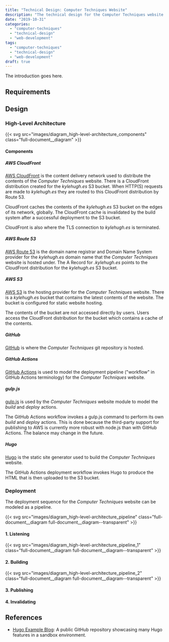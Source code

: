 ```yaml
---
title: "Technical Design: Computer Techniques Website"
description: "The technical design for the Computer Techniques website."
date: "2019-10-31"
categories:
  - "computer-techniques"
  - "technical-design"
  - "web-development"
tags:
  - "computer-techniques"
  - "technical-design"
  - "web-development"
draft: true
---
```


The introduction goes here.

## Requirements

## Design

### High-Level Architecture

{{< svg src="images/diagram_high-level-architecture_components" class="full-document__diagram" >}}

#### Components

##### AWS CloudFront

[AWS CloudFront][aws_cloudfront] is the content delivery network used to distribute the contents of the *Computer Techniques* website. There is a CloudFront distribution created for the *kylehugh.es* S3 bucket. When HTTP(S) requests are made to *kylehugh.es* they are routed to this CloudFront distribution by Route 53.

CloudFront caches the contents of the *kylehugh.es* S3 bucket on the edges of its network, globally. The CloudFront cache is invalidated by the build system after a successful deployment to the S3 bucket. 

CloudFront is also where the TLS connection to *kylehugh.es* is terminated.

[aws_cloudfront]: https://aws.amazon.com/cloudfront/

##### AWS Route 53

[AWS Route 53][aws_route-53] is the domain name registrar and Domain Name System provider for the *kylehugh.es* domain name that the *Computer Techniques* website is hosted under. The A Record for *.kylehugh.es* points to the CloudFront distribution for the *kylehugh.es* S3 bucket.

[aws_route-53]: https://aws.amazon.com/route53/

##### AWS S3

[AWS S3][aws_s3] is the hosting provider for the *Computer Techniques* website. There is a *kylehugh.es* bucket that contains the latest contents of the website. The bucket is configured for static website hosting.

The contents of the bucket are not accessed directly by users. Users access the CloudFront distribution for the bucket which contains a cache of the contents.

[aws_s3]: https://aws.amazon.com/s3/

##### GitHub

[GitHub][github] is where the *Computer Techniques* git repository is hosted.

[github]: https://github.com

##### GitHub Actions

[GitHub Actions][github_actions] is used to model the deployment pipeline ("workflow" in GitHub Actions terminology) for the *Computer Techniques* website.

[github_actions]: https://github.com/features/actions

##### gulp.js

[gulp.js][gulpjs] is used by the *Computer Techniques* website module to model the *build* and *deploy* actions.

The GitHub Actions workflow invokes a gulp.js command to perform its own *build* and *deploy* actions. This is done because the third-party support for publishing to AWS is currently more robust with node.js than with GitHub Actions. The balance may change in the future.

[gulpjs]: https://gulpjs.com/

##### Hugo

[Hugo][hugo] is the static site generator used to build the *Computer Techniques* website.

The GitHub Actions deployment workflow invokes Hugo to produce the HTML that is then uploaded to the S3 bucket.

[hugo]: https://gohugo.io/

### Deployment

The deployment sequence for the *Computer Techniques* website can be modeled as a pipeline.

{{< svg src="images/diagram_high-level-architecture_pipeline" class="full-document__diagram full-document__diagram--transparent" >}}

#### 1. Listening

{{< svg src="images/diagram_high-level-architecture_pipeline_1" class="full-document__diagram full-document__diagram--transparent" >}}

#### 2. Building

{{< svg src="images/diagram_high-level-architecture_pipeline_2" class="full-document__diagram full-document__diagram--transparent" >}}

#### 3. Publishing

#### 4. Invalidating

## References

- [Hugo Example Blog][hugo_example-blog]: A public GitHub repository showcasing many Hugo features in a sandbox environment.

[hugo_example-blog]: https://github.com/gohugoio/hugo/tree/master/examples/blog

